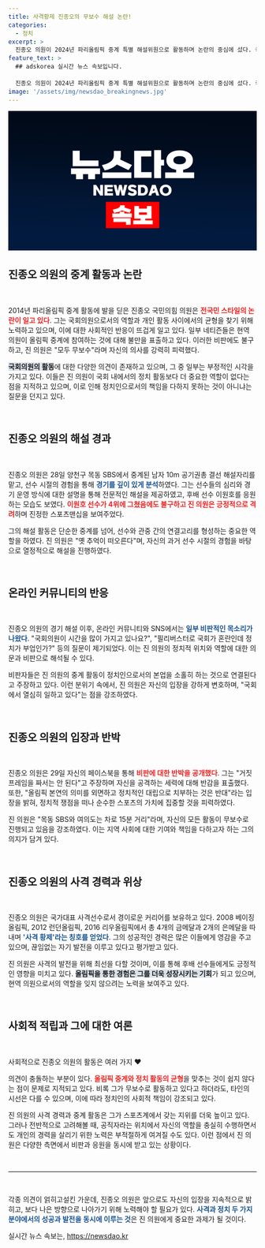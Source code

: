 ```yaml
---
title: 사격황제 진종오의 무보수 해설 논란!
categories:
  - 정치
excerpt: >
  진종오 의원이 2024년 파리올림픽 중계 특별 해설위원으로 활동하며 논란의 중심에 섰다. 국회의원이 시간을 많이 낸다는 비판에 반박하는 그의 소신 발언은 과연 어떤 결과로 이어질까? 클릭해서 진 의원의 입장을 알아보세요!
feature_text: >
  ## adskorea 실시간 뉴스 속보입니다.

  진종오 의원이 2024년 파리올림픽 중계 특별 해설위원으로 활동하며 논란의 중심에 섰다. 국회의원이 시간을 많이 낸다는 비판에 반박하는 그의 소신 발언은 과연 어떤 결과로 이어질까? 클릭해서 진 의원의 입장을 알아보세요!
image: '/assets/img/newsdao_breakingnews.jpg'
---
```


<p><img src="/assets/img/newsdao_breakingnews.jpg" alt="adskorea 속보" /></p>

<h2 data-ke-size="size26">진종오 의원의 중계 활동과 논란</h2>

<p data-ke-size="size16">&nbsp;</p>

<p>2014년 파리올림픽 중계 활동에 발을 딛은 진종오 국민의힘 의원은 <b><span style="color: #ee2323;">전국민 스타일의 논란이 일고 있다</span></b>. 그는 국회의원으로서의 역할과 개인 활동 사이에서의 균형을 찾기 위해 노력하고 있으며, 이에 대한 사회적인 반응이 뜨겁게 일고 있다. 일부 네티즌들은 현역 의원이 올림픽 중계에 참여하는 것에 대해 불만을 표출하고 있다. 이러한 비판에도 불구하고, 진 의원은 "모두 무보수"라며 자신의 의사를 강력히 피력했다. </p>

<p><b><span style="background-color: #21538527;">국회의원의 활동</span></b>에 대한 다양한 의견이 존재하고 있으며, 그 중 일부는 부정적인 시각을 가지고 있다. 이들은 진 의원이 국회 내에서의 정치 활동보다 더 중요한 역할이 없다는 점을 지적하고 있으며, 이로 인해 정치인으로서의 책임을 다하지 못하는 것이 아니냐는 질문을 던지고 있다.</p>

<p data-ke-size="size16">&nbsp;</p>

<h2 data-ke-size="size26">진종오 의원의 해설 경과</h2>

<p data-ke-size="size16">&nbsp;</p>

<p>진종오 의원은 28일 양천구 목동 SBS에서 중계된 남자 10m 공기권총 결선 해설자리를 맡고, 선수 시절의 경험을 통해 <b><span style="color: #1a5490;">경기를 깊이 있게 분석</span></b>하였다. 그는 선수들의 심리와 경기 운영 방식에 대한 설명을 통해 전문적인 해설을 제공하였고, 후배 선수 이원호를 응원하는 모습도 보였다. <b><span style="color: #ee2323;">이원호 선수가 4위에 그쳤음에도 불구하고 진 의원은 긍정적으로 격려</span></b>하며 진정한 스포츠맨십을 보여주었다.</p>

<p>그의 해설 활동은 단순한 중계를 넘어, 선수와 관중 간의 연결고리를 형성하는 중요한 역할을 하였다. 진 의원은 "옛 추억이 떠오른다"며, 자신의 과거 선수 시절의 경험을 바탕으로 열정적으로 해설을 진행하였다.</p>

<p data-ke-size="size16">&nbsp;</p>

<h2 data-ke-size="size26">온라인 커뮤니티의 반응</h2>

<p data-ke-size="size16">&nbsp;</p>

<p>진종오 의원의 경기 해설 이후, 온라인 커뮤니티와 SNS에서는 <b><span style="color: #1a5490;">일부 비판적인 목소리가 나왔다</span></b>. "국회의원이 시간을 많이 가지고 있나요?", "필리버스터로 국회가 혼란인데 정치가 부업인가?" 등의 질문이 제기되었다. 이는 진 의원의 정치적 위치와 역할에 대한 의문과 비판으로 해석될 수 있다. </p>

<p>비판자들은 진 의원의 중계 활동이 정치인으로서의 본업을 소홀히 하는 것으로 연결된다고 주장하고 있다. 이런 분위기 속에서, 진 의원은 자신의 입장을 강하게 변호하며, "국회에서 열심히 일하고 있다"는 점을 강조하였다.</p>

<p data-ke-size="size16">&nbsp;</p>

<h2 data-ke-size="size26">진종오 의원의 입장과 반박</h2>

<p data-ke-size="size16">&nbsp;</p>

<p>진종오 의원은 29일 자신의 페이스북을 통해 <b><span style="color: #ee2323;">비판에 대한 반박을 공개했다</span></b>. 그는 "거짓 프레임을 짜서는 안 된다"고 주장하며 자신을 공격하는 세력에 대해 반감을 표출했다. 또한, "올림픽 본연의 의미를 외면하고 정치적인 대립으로 치부하는 것은 반대"라는 입장을 밝혀, 정치적 쟁점을 떠나 순수한 스포츠의 가치에 집중할 것을 피력하였다.</p>

<p>진 의원은 "목동 SBS와 여의도는 차로 15분 거리"라며, 자신의 모든 활동이 무보수로 진행되고 있음을 강조하였다. 이는 지역 사회에 대한 기여와 책임을 다하고자 하는 그의 의지가 담겨 있다.</p>

<p data-ke-size="size16">&nbsp;</p>

<h2 data-ke-size="size26">진종오 의원의 사격 경력과 위상</h2>

<p data-ke-size="size16">&nbsp;</p>

<p>진종오 의원은 국가대표 사격선수로서 경이로운 커리어를 보유하고 있다. 2008 베이징올림픽, 2012 런던올림픽, 2016 리우올림픽에서 총 4개의 금메달과 2개의 은메달을 따내며 <b><span style="color: #1a5490;">'사격 황제'라는 칭호를 얻었다</span></b>. 그의 성공적인 경력은 많은 이들에게 영감을 주고 있으며, 끊임없는 자기 발전을 이루고 있다고 평가받고 있다.</p>

<p>진 의원은 사격의 발전을 위해 최선을 다할 것이며, 이를 통해 후배 선수들에게도 긍정적인 영향을 미치고 있다. <b><span style="background-color: #21538527;">올림픽을 통한 경험은 그를 더욱 성장시키는 기회</span></b>가 되고 있으며, 현역 의원으로서의 역할을 잊지 않으려는 노력을 보여주고 있다.</p>

<p data-ke-size="size16">&nbsp;</p>

<h2 data-ke-size="size26">사회적 적립과 그에 대한 여론</h2>

<p data-ke-size="size16">&nbsp;</p>

<p>사회적으로 진종오 의원의 활동은 여러 가지 ♥</p>

<p>의견이 충돌하는 부분이 있다. <b><span style="color: #ee2323;">올림픽 중계와 정치 활동의 균형</span></b>을 맞추는 것이 쉽지 않다는 점이 문제로 지적되고 있다. 비록 그가 무보수로 활동하고 있다고 하더라도, 타인의 시선은 다를 수 있으며, 이에 따라 정치인의 사회적 책임이 강조되고 있다. </p>

<p>진 의원의 사격 경력과 중계 활동은 그가 스포츠계에서 갖는 지위를 더욱 높이고 있다. 그러나 전반적으로 고려해볼 때, 공직자라는 위치에서 자신의 역할을 충실히 수행하면서도 개인의 경력을 살리기 위한 노력은 부적절하게 여겨질 수도 있다. 이런 점에서 진 의원은 다양한 측면에서 비판과 응원을 동시에 받고 있는 상황이다.</p>

<p data-ke-size="size16">&nbsp;</p>

<hr style="height: 1px; border: none; background-color: #000;"/>

<p data-ke-size="size16">&nbsp;</p>

<p>각종 의견이 얽히고설킨 가운데, 진종오 의원은 앞으로도 자신의 입장을 지속적으로 밝히고, 보다 나은 방향으로 나아가기 위해 노력해야 할 필요가 있다. <b><span style="color: #1a5490;">사격과 정치 두 가지 분야에서의 성공과 발전을 동시에 이루는 것</span></b>은 진 의원에게 중요한 과제가 될 것이다.</p>
실시간 뉴스 속보는, <a href="https://newsdao.kr" rel="dofollow">https://newsdao.kr</a>


